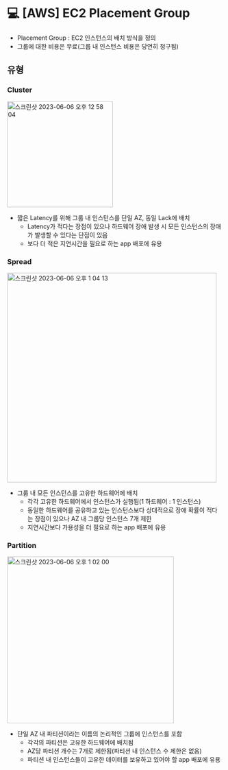 💻 [AWS] EC2 Placement Group
==============================

* Placement Group : EC2 인스턴스의 배치 방식을 정의
* 그룹에 대한 비용은 무료(그룹 내 인스턴스 비용은 당연히 청구됨)

## 유형
### Cluster
<img width="247" alt="스크린샷 2023-06-06 오후 12 58 04" src="https://github.com/dustjs159/Study/assets/57285121/a05d182f-f815-4713-9591-410cb57e4360">

* 짧은 Latency를 위해 그룹 내 인스턴스를 단일 AZ, 동일 Lack에 배치
    * Latency가 적다는 장점이 있으나 하드웨어 장애 발생 시 모든 인스턴스의 장애가 발생할 수 있다는 단점이 있음
    * 보다 더 적은 지연시간을 필요로 하는 app 배포에 유용

### Spread
<img width="489" alt="스크린샷 2023-06-06 오후 1 04 13" src="https://github.com/dustjs159/Study/assets/57285121/c8379349-2012-4269-9111-d84e63d460e4">

* 그룹 내 모든 인스턴스를 고유한 하드웨어에 배치
    * 각각 고유한 하드웨어에서 인스턴스가 실행됨(1 하드웨어 : 1 인스턴스)
    * 동일한 하드웨어를 공유하고 있는 인스턴스보다 상대적으로 장애 확률이 적다는 장점이 있으나 AZ 내 그룹당 인스턴스 7개 제한
    * 지연시간보다 가용성을 더 필요로 하는 app 배포에 유용

### Partition
<img width="389" alt="스크린샷 2023-06-06 오후 1 02 00" src="https://github.com/dustjs159/Study/assets/57285121/29e050f6-7c39-4c84-a7b7-815311f90874">

* 단일 AZ 내 파티션이라는 이름의 논리적인 그룹에 인스턴스를 포함
    * 각각의 파티션은 고유한 하드웨어에 배치됨
    * AZ당 파티션 개수는 7개로 제한됨(파티션 내 인스턴스 수 제한은 없음)
    * 파티션 내 인스턴스들이 고유한 데이터를 보유하고 있어야 할 app 배포에 유용
